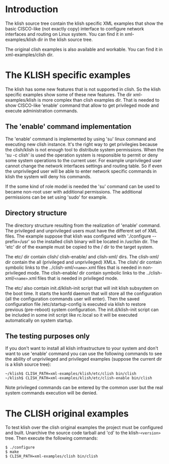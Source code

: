 

# Introduction #

The klish source tree contain the klish specific XML examples that show the basic CISCO-like (not exactly copy) interface to configure network interfaces and routing on Linux system. You can find it in xml-examples/klish dir in the klish source tree.

The original clish examples is also available and workable. You can find it in xml-examples/clish dir.

# The KLISH specific examples #

The klish has some new features that is not supported in clish. So the klish specific examples show some of these new features. The dir xml-examples/klish is more complex than clish examples dir. That is needed to show CISCO-like 'enable' command that allow to get privileged mode and execute administration commands.

## The 'enable' command implementation ##

The 'enable' command is implemented by using 'su' linux command and executing new clish instance. It's the right way to get privilegies because the clish/klish is not enough tool to distribute system permissions. When the 'su -c clish' is used the operation system is responsible to permit or deny some system operations to the current user. For example unprivileged user cannot change the network interfaces settings and routing table. So if even the unprivileged user will be able to enter network specific commands in klish the system will deny his commands.

If the some kind of role model is needed the 'su' command can be used to became non-root user with additional permissions. The additional permissions can be set using 'sudo' for example.

## Directory structure ##

The directory structure resulting from the realization of 'enable' command. The privileged and unprivileged users must have the different set of XML files. The example suppose that klish was configured with './configure --prefix=/usr' so the installed clish binary will be located in /usr/bin dir. The 'etc' dir of the example must be copied to the / dir to the target system.

The etc/ dir contain clish/ clish-enable/ and clish-xml/ dirs. The clish-xml/ dir contain the all (privileged and unprivileged) XMLs. The clish/ dir contain symbolic links to the ../clish-xml/`<name>`.xml files that is needed in non-privileged mode. The clish-enable/ dir contain symbolic links to the ../clish-xml/`<name>`.xml files that is needed in privileged mode.

The etc/ also contain init.d/klish-init script that will init klish subsystem on the boot time. It starts the konfd daemon that will store all the configuration (all the configuration commands user will enter). Then the saved configuration file /etc/startup-config is executed via klish to restore previous (pre-reboot) system configuration. The init.d/klish-init script can be included in some init script like rc.local so it will be executed automatically on system startup.

## The testing purposes only ##

If you don't want to install all klish infrastructure to your system and don't want to use 'enable' command you can use the following commands to see the ability of unprivileged and privileged examples (suppose the current dir is a klish source tree):

```
~/klish$ CLISH_PATH=xml-examples/klish/etc/clish bin/clish
~/klish$ CLISH_PATH=xml-examples/klish/etc/clish-enable bin/clish
```

Note privileged commands can be entered by the common user but the real system commands execution will be denied.

# The CLISH original examples #

To test klish over the clish original examples the project must be configured and built. Unarchive the source code tarball and 'cd' to the klish-`<version>` tree. Then execute the following commands:

```
$ ./configure
$ make
$ CLISH_PATH=xml-examples/clish bin/clish
```